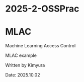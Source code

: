 # 2025-2-OSSPrac
# MLAC
Machine Learning Access Control

MLAC example

Written by Kimyura

Date: 2025.10.02


